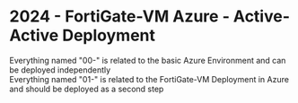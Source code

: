 <h1>2024 - FortiGate-VM Azure - Active-Active Deployment</h1>

Everything named "00-" is related to the basic Azure Environment and can be deployed independently
</br>
Everything named "01-" is related to the FortiGate-VM Deployment in Azure and should be deployed as a second step